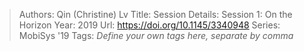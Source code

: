 > Authors: Qin (Christine) Lv
> Title: Session Details: Session 1: On the Horizon
> Year: 2019
> Url: https://doi.org/10.1145/3340948
> Series: MobiSys '19
> Tags: *Define your own tags here, separate by comma*